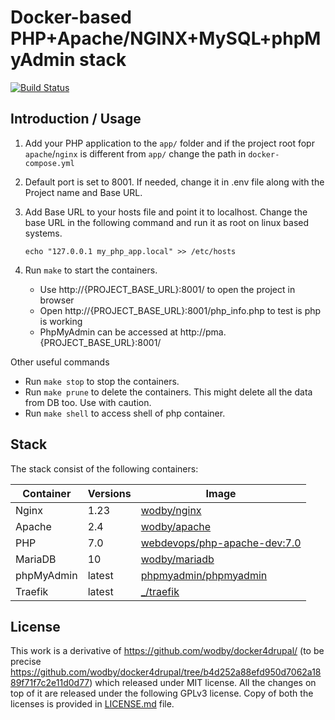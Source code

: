 # Docker-based PHP+Apache/NGINX+MySQL+phpMyAdmin stack

[![Build Status](https://github.com/shashikanth171/Docker4-PHP-Apache-NGINX-MySQL-PHPMyAdmin/workflows/Run%20tests/badge.svg)](https://github.com/shashikanth171/Docker4-PHP-Apache-NGINX-MySQL-PHPMyAdmin/actions)

## Introduction / Usage

1. Add your PHP application to the `app/` folder and if the project root fopr `apache`/`nginx` is different from `app/` change the path in `docker-compose.yml`

2. Default port is set to 8001. If needed, change it in .env file along with the Project name and Base URL.

3. Add Base URL to your hosts file and point it to localhost. Change the base URL in the following command and run it as root on linux based systems.

    `echo "127.0.0.1 my_php_app.local" >> /etc/hosts`

4. Run `make` to start the containers.

    * Use http://{PROJECT_BASE_URL}:8001/ to open the project in browser
    * Open http://{PROJECT_BASE_URL}:8001/php_info.php to test is php is working
    * PhpMyAdmin can be accessed at http://pma.{PROJECT_BASE_URL}:8001/

Other useful commands
* Run `make stop` to stop the containers.
* Run `make prune` to delete the containers. This might delete all the data from DB too. Use with caution.
* Run `make shell` to access shell of php container.

## Stack

The stack consist of the following containers:

| Container       | Versions           | Image                              |
|-----------------|--------------------|------------------------------------|
| Nginx           | 1.23               | [wodby/nginx]                      |
| Apache          | 2.4                | [wodby/apache]                     |
| PHP             | 7.0                | [webdevops/php-apache-dev:7.0]     |
| MariaDB         | 10                 | [wodby/mariadb]                    |
| phpMyAdmin      | latest             | [phpmyadmin/phpmyadmin]            |
| Traefik         | latest             | [_/traefik]                        |
 

## License

This work is a derivative of https://github.com/wodby/docker4drupal/ (to be precise https://github.com/wodby/docker4drupal/tree/b4d252a88efd950d7062a1889f71f7c2e11d0d77) which released under MIT license. All the changes on top of it are released under the following GPLv3 license. Copy of both the licenses is provided in [LICENSE.md](./LICENSE.md) file.

[_/traefik]: https://hub.docker.com/_/traefik
[mailhog/mailhog]: https://hub.docker.com/r/mailhog/mailhog
[phpmyadmin/phpmyadmin]: https://hub.docker.com/r/phpmyadmin/phpmyadmin
[wodby/apache]: https://github.com/wodby/apache
[wodby/nginx]: https://github.com/wodby/nginx
[wodby/mariadb]: https://github.com/wodby/mariadb
[webdevops/php-apache-dev:7.0]: https://hub.docker.com/layers/php-apache-dev/webdevops/php-apache-dev/7.0/images/sha256-1de5e973ab7f168f7906f4f30bb62db1af72b581251380a84c506d3b377a6115?context=explore

